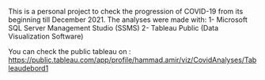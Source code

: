 This is a personal project to check the progression of COVID-19 from its beginning till December 2021.
The analyses were made with:
1- Microsoft SQL Server Management Studio (SSMS)
2- Tableau Public (Data Visualization Software)

You can check the public tableau on : 
https://public.tableau.com/app/profile/hammad.amir/viz/CovidAnalyses/Tableaudebord1

